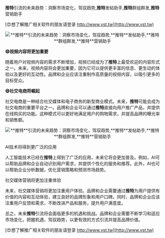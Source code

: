 **推特**引流的未来趋势：洞察市场变化，驾驭趋势,**推特**发帖助手,**推特**群组群发,**推特**营销助手

[😍想了解推广相关软件的朋友请登录 http://www.vst.tw](http://www.vst.tw)

 <center><img src="https://vst.tw/MP4/tuiguang/png/0.png" alt="**推特**引流的未来趋势：洞察市场变化，驾驭趋势,**推特**发帖助手,**推特**群组群发,**推特**营销助手"></center>

**😄视频内容将更加重要**

随着用户对视频内容的需求不断增加，视频已经成为了**推特**上最受欢迎的内容形式之一。未来，视频内容将会更加重要，因为它可以提供更丰富的信息、更生动的体验以及更好的互动性。品牌和企业应该注重制作高质量的视频内容，以吸引更多的目标受众。

**😄社交电商将崛起**

社交电商是一种结合社交媒体和电子商务的新型商业模式。未来，**推特**可能会成为社交电商的重要平台之一。品牌和企业可以通过**推特**直接向用户推广产品，并提供在线购买的功能。这种模式可以更好地满足用户的购物需求，并提高品牌的曝光率和销售额。

 <center><img src="https://vst.tw/MP4/tuiguang/png/5.png" alt="**推特**引流的未来趋势：洞察市场变化，驾驭趋势,**推特**发帖助手,**推特**群组群发,**推特**营销助手"></center>

AI技术将得到更广泛的应用

人工智能技术已经在**推特**上得到了广泛的应用，未来它将会更加普及。例如，AI可以帮助品牌和企业自动识别用户需求，并提供个性化的服务和推荐。此外，AI也可以帮助企业分析数据，优化营销策略和预测市场趋势。

社交媒体营销将更加注重体验

未来，社交媒体营销将更加注重用户体验。品牌和企业需要通过**推特**为用户提供有价值的内容和互动体验，建立良好的品牌形象和用户口碑。同时，品牌和企业应该注重用户反馈和需求，不断改进产品和服务，提升用户满意度。

总之，未来**推特**引流将会面临更多的机遇和挑战。品牌和企业需要不断学习和适应市场变化，把握机遇，驾驭趋势，以更有效的方式引流并提高品牌价值。

[😍想了解推广相关软件的朋友请登录 http://www.vst.tw](http://www.vst.tw)



